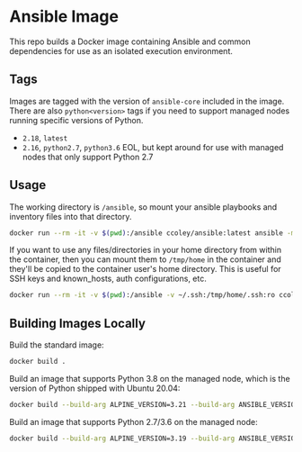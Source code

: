 # Ansible Image

This repo builds a Docker image containing Ansible and common dependencies for use as an isolated execution environment.

## Tags

Images are tagged with the version of `ansible-core` included in the image. There are also `python<version>` tags if you need to support managed nodes running specific versions of Python.

- `2.18`, `latest`
- `2.16`, `python2.7`, `python3.6` EOL, but kept around for use with managed nodes that only support Python 2.7

## Usage

The working directory is `/ansible`, so mount your ansible playbooks and inventory files into that directory.

```bash
docker run --rm -it -v $(pwd):/ansible ccoley/ansible:latest ansible -m ping all
```

If you want to use any files/directories in your home directory from within the container, then you can mount them to `/tmp/home` in the container and they'll be copied to the container user's home directory. This is useful for SSH keys and known_hosts, auth configurations, etc.

```bash
docker run --rm -it -v $(pwd):/ansible -v ~/.ssh:/tmp/home/.ssh:ro ccoley/ansible:latest ansible -m ping all
```

## Building Images Locally

Build the standard image:

```bash
docker build .
```

Build an image that supports Python 3.8 on the managed node, which is the version of Python shipped with Ubuntu 20.04:

```bash
docker build --build-arg ALPINE_VERSION=3.21 --build-arg ANSIBLE_VERSION=2.18 .
```

Build an image that supports Python 2.7/3.6 on the managed node:

```bash
docker build --build-arg ALPINE_VERSION=3.19 --build-arg ANSIBLE_VERSION=2.16 .
```



[_modeline]: # ( vi: set ts=4 sw=4 et wrap ft=markdown: )
